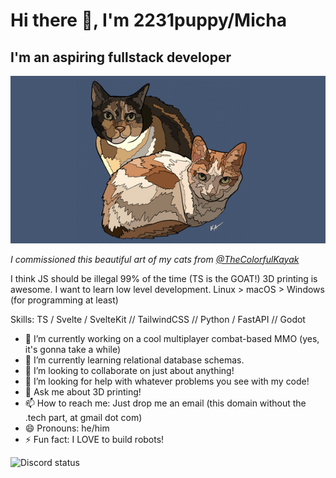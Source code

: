 # Hi there 👋, I'm 2231puppy/Micha

## I'm an aspiring fullstack developer

![Art of my cats](./images/cat_picture.png)

_I commissioned this beautiful art of my cats from [@TheColorfulKayak](https://www.instagram.com/TheColorfulKayak/)_

I think JS should be illegal 99% of the time (TS is the GOAT!) 3D printing is awesome. I want to learn low level development. Linux > macOS > Windows (for programming at least)

Skills: TS / Svelte / SvelteKit // TailwindCSS // Python / FastAPI // Godot

- 🔭 I’m currently working on a cool multiplayer combat-based MMO (yes, it's gonna take a while)
- 🌱 I’m currently learning relational database schemas.
- 👯 I’m looking to collaborate on just about anything!
- 🤔 I’m looking for help with whatever problems you see with my code!
- 💬 Ask me about 3D printing!
- 📫 How to reach me: Just drop me an email (this domain without the .tech part, at gmail dot com)
- 😄 Pronouns: he/him
- ⚡ Fun fact: I LOVE to build robots!

![Discord status](https://dcbadge.vercel.app/api/shield/525432105224765494?logoColor=presence&theme=blurple&style=flat)
